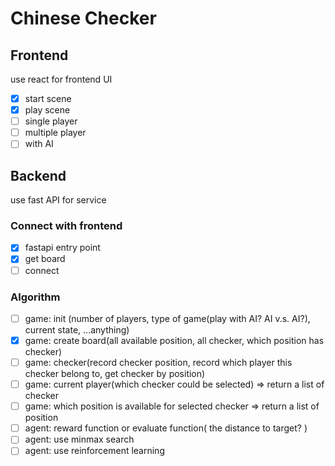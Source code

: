 # Chinese Checker

## Frontend
use react for frontend UI

- [x] start scene
- [x] play scene
- [ ] single player
- [ ] multiple player
- [ ] with AI

## Backend

use fast API for service

### Connect with frontend

- [x] fastapi entry point
- [x] get board
- [ ] connect

### Algorithm

- [ ] game: init (number of players, type of game(play with AI? AI v.s. AI?), current state, ...anything)
- [x] game: create board(all available position, all checker, which position has checker)
- [ ] game: checker(record checker position, record which player this checker belong to, get checker by position)
- [ ] game: current player(which checker could be selected) => return a list of checker
- [ ] game: which position is available for selected checker => return a list of position
- [ ] agent: reward function or evaluate function( the distance to target? )
- [ ] agent: use minmax search
- [ ] agent: use reinforcement learning

